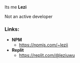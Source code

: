 Its me **Lezi**

Not an active developer

### Links:
- **NPM**
  - https://npmjs.com/~lezii
- **Replit**
  - https://replit.com/@leziuwu
